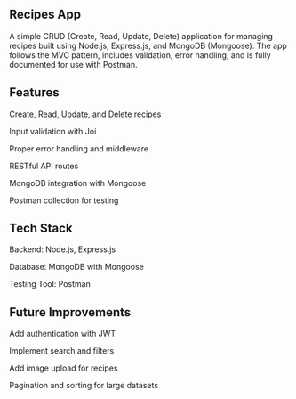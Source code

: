 ## Recipes App

A simple CRUD (Create, Read, Update, Delete) application for managing recipes built using Node.js, Express.js, and MongoDB (Mongoose). The app follows the MVC pattern, includes validation, error handling, and is fully documented for use with Postman.

## Features

Create, Read, Update, and Delete recipes

Input validation with Joi

Proper error handling and middleware

RESTful API routes

MongoDB integration with Mongoose

Postman collection for testing

## Tech Stack

Backend: Node.js, Express.js

Database: MongoDB with Mongoose

Testing Tool: Postman

## Future Improvements

Add authentication with JWT

Implement search and filters

Add image upload for recipes

Pagination and sorting for large datasets